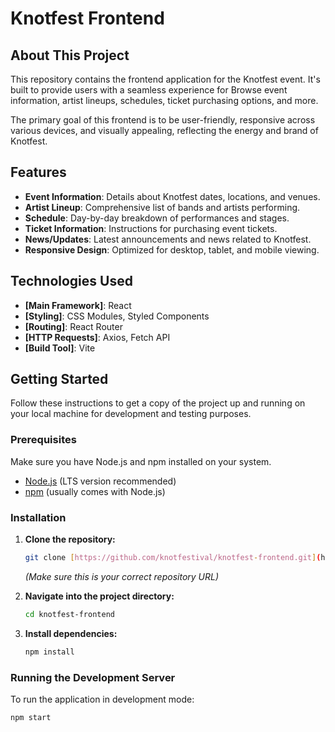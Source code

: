 # Knotfest Frontend

## About This Project

This repository contains the frontend application for the Knotfest event. It's built to provide users with a seamless experience for Browse event information, artist lineups, schedules, ticket purchasing options, and more.

The primary goal of this frontend is to be user-friendly, responsive across various devices, and visually appealing, reflecting the energy and brand of Knotfest.

## Features

* **Event Information**: Details about Knotfest dates, locations, and venues.
* **Artist Lineup**: Comprehensive list of bands and artists performing.
* **Schedule**: Day-by-day breakdown of performances and stages.
* **Ticket Information**: Instructions for purchasing event tickets.
* **News/Updates**: Latest announcements and news related to Knotfest.
* **Responsive Design**: Optimized for desktop, tablet, and mobile viewing.

## Technologies Used

* **[Main Framework]**: React
* **[Styling]**: CSS Modules, Styled Components
* **[Routing]**: React Router
* **[HTTP Requests]**: Axios, Fetch API
* **[Build Tool]**: Vite

## Getting Started

Follow these instructions to get a copy of the project up and running on your local machine for development and testing purposes.

### Prerequisites

Make sure you have Node.js and npm installed on your system.

* [Node.js](https://nodejs.org/) (LTS version recommended)
* [npm](https://www.npmjs.com/) (usually comes with Node.js)

### Installation

1.  **Clone the repository:**
    ```bash
    git clone [https://github.com/knotfestival/knotfest-frontend.git](https://github.com/knotfestival/knotfest-frontend.git)
    ```
    *(Make sure this is your correct repository URL)*

2.  **Navigate into the project directory:**
    ```bash
    cd knotfest-frontend
    ```

3.  **Install dependencies:**
    ```bash
    npm install
    ```

### Running the Development Server

To run the application in development mode:

```bash
npm start
